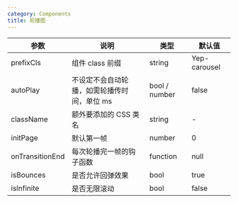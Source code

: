 ```yaml
---
category: Components
title: 轮播图
---
```


<DEMO>

| 参数            | 说明                                        | 类型          | 默认值       |
| --------------- | ------------------------------------------- | ------------- | ------------ |
| prefixCls       | 组件 class 前缀                             | string        | Yep-carousel |
| autoPlay        | 不设定不会自动轮播，如需轮播传时间，单位 ms | bool / number | false        |
| className       | 额外要添加的 CSS 类名                       | string        | -            |
| initPage        | 默认第一帧                                  | number        | 0            |
| onTransitionEnd | 每次轮播完一帧的钩子函数                    | function      | null         |
| isBounces | 是否允许回弹效果                    | bool      | true         |
| isInfinite | 是否无限滚动                    | bool      | false         |
